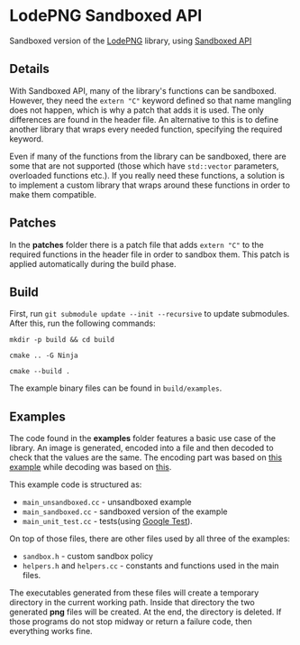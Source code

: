 # LodePNG Sandboxed API

Sandboxed version of the [LodePNG](https://github.com/lvandeve/lodepng) library, using [Sandboxed API](https://github.com/google/sandboxed-api)

## Details

With Sandboxed API, many of the library's functions can be sandboxed. However, they need the `extern "C"` keyword defined so that name mangling does not happen, which is why a patch that adds it is used. The only differences are found in the header file. An alternative to this is to define another library that wraps every needed function, specifying the required keyword.

Even if many of the functions from the library can be sandboxed, there are some that are not supported (those which have `std::vector` parameters, overloaded functions etc.). If you really need these functions, a solution is to implement a custom library that wraps around these functions in order to make them compatible.

## Patches

In the **patches** folder there is a patch file that adds `extern "C"` to the required functions in the header file in order to sandbox them. This patch is applied automatically during the build phase.

## Build

First, run `git submodule update --init --recursive` to update submodules.
After this, run the following commands:

`mkdir -p build && cd build`

`cmake .. -G Ninja`

`cmake --build .`


The example binary files can be found in `build/examples`.

## Examples

The code found in the **examples** folder features a basic use case of the library. An image is generated, encoded into a file and then decoded to check that the values are the same. The encoding part was based on [this example](https://github.com/lvandeve/lodepng/blob/master/examples/example_encode.c) while decoding was based on [this](https://github.com/lvandeve/lodepng/blob/master/examples/example_decode.c).

This example code is structured as:
- `main_unsandboxed.cc` - unsandboxed example
- `main_sandboxed.cc` - sandboxed version of the example
- `main_unit_test.cc` - tests(using [Google Test](https://github.com/google/googletest)).

On top of those files, there are other files used by all three of the examples:
- `sandbox.h` - custom sandbox policy
- `helpers.h` and `helpers.cc` - constants and functions used in the main files.

The executables generated from these files will create a temporary directory in the current working path. Inside that directory the two generated **png** files will be created. At the end, the directory is deleted. If those programs do not stop midway or return a failure code, then everything works fine.
